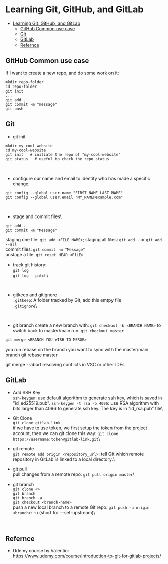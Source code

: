 # Learning Git, GitHub, and GitLab

- [Learning Git, GitHub, and GitLab](#learning-git-github-and-gitlab)
  - [GitHub Common use case](#github-common-use-case)
  - [Git](#git)
  - [GitLab](#gitlab)
  - [Refernce](#refernce)

## GitHub Common use case
If I want to create a new repo, and do some work on it:
```
mkdir repo-folder
cd repo-folder
git init
...
git add .
git commit -m "message"
git push
```


## Git
- git init
```
mkdir my-cool-website
cd my-cool-website
git init   # initiate the repo of "my-cool-website"
git status   # useful to check the repo status
```
<br>

- configure our name and email to identify who has made a specific change:
```
git config --global user.name "FIRST_NAME LAST_NAME"
git config --global user.email "MY_NAME@example.com"
```
<br>

- stage and commit files\
```
git add .
git commit -m "Message"
```
staging one file: `git add <FILE NAME>`; staging all files: `git add .` or `git add --all`\
commit files: `git commit -m "Message"`\
unstage a file: `git reset HEAD <FILE>`
<br>


- track git history:\
`git log`\
`git log --patch`\
<br>

-  gitkeep and gitignore \
`.gitkeep`: A folder tracked by Git, add this emtpy file\
`.gitignore`\
<br>

- git branch
create a new branch with: `git checkout -b <BRANCH NAME>`
to switch back to master/main run: `git checkout master`

`git merge <BRANCH YOU WISH TO MERGE>`

you run rebase on the branch you want to sync with the master/main branch
git rebase master

git merge --abort
resolving conflicts in VSC or other IDEs

## GitLab
- Add SSH Key\
`ssh-keygen`: use default algorithm to generate ssh key, which is saved in "id_ed25519.pub".
`ssh-keygen -t rsa -b 4096`: use RSA algorithm with bits larger than 4096 to generate ssh key. The key is in "id_rsa.pub" file\

- Git Clone\
`git clone gitlab-link`\
if we have to use token, we first setup the token from the project account, then we can git clone this way: `git clone https://username:token@gitlab-link.git`\


- git remote\
`git remote add origin <repository_url>`: tell Git which remote repository in GitLab is linked to a local directory.\

- git pull\
pull changes from a remote repo: `git pull origin master`\

- git branch\
`git clone <>`\
`git branch`\
`git branch -a`\
`git checkout <branch-name>`\
push a new local branch to a remote Git repo:
`git push -u origin <branch>`: -u (short for --set-upstream)\
<br>



## Refernce
- Udemy course by Valentin: https://www.udemy.com/course/introduction-to-git-for-gitlab-projects/